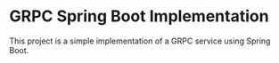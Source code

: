 # GRPC Spring Boot Implementation

This project is a simple implementation of a GRPC service using Spring Boot.

